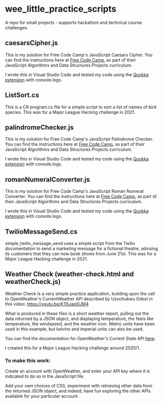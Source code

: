 # wee_little_practice_scripts
A repo for small projects - supports hackathon and technical course challenges. 

## caesarsCipher.js
This is my solution for Free Code Camp's JavaScript Caesars Cipher.
You can find the instructions here at [Free Code Camp](https://www.freecodecamp.org/learn/javascript-algorithms-and-data-structures/javascript-algorithms-and-data-structures-projects/caesars-cipher), as part of their JavaScript Algorithms and Data Structures Projects curriculum.

I wrote this in Visual Studio Code and tested my code using the [Quokka extension](https://quokkajs.com/) with console.logs.

## ListSort.cs
This is a C# program.cs file for a simple script to sort a list of names of bird species. This was for a Major League Hacking challenge in 2021.

## palindromeChecker.js
This is my solution for Free Code Camp's JavaScript Palindrome Checker.
You can find the instructions here at [Free Code Camp](https://www.freecodecamp.org/learn/javascript-algorithms-and-data-structures/javascript-algorithms-and-data-structures-projects/palindrome-checker), as part of their JavaScript Algorithms and Data Structures Projects curriculum.

I wrote this in Visual Studio Code and tested my code using the [Quokka extension](https://quokkajs.com/) with console.logs. 

## romanNumeralConverter.js
This is my solution for Free Code Camp's JavaScript Roman Numeral Converter.
You can find the instructions here at [Free Code Camp](https://www.freecodecamp.org/learn/javascript-algorithms-and-data-structures/javascript-algorithms-and-data-structures-projects/roman-numeral-converter), as part of their JavaScript Algorithms and Data Structures Projects curriculum.

I wrote this in Visual Studio Code and tested my code using the [Quokka extension](https://quokkajs.com/) with console.logs.

## TwilioMessageSend.cs
simple_twilio_message_send uses a simple script from the Twilio documentation to send a marketing message for a fictional theatre, advising its customers that they can now book shows from June 21st. This was for a Major League Hacking challenge in 2021.

## Weather Check (weather-check.html and weatherCheck.js)
Weather Check is a very simple practice application, building upon the call to OpenWeather's CurrentWeather API described by Uzochukwu Odozi in this video:
https://youtu.be/KT6Jaxl0JM4

What is produced in these files is a short weather report, pulling out the data returned by a JSON object, and displaying temperature, the feels like temperature, the windspeed, and the weather icon. Metric units have been used in this example, but kelvins and imperial units can also be used.

You can find the documentation for OpenWeather's Current State API [here](https://openweathermap.org/current).

I created this for a Major League Hacking challenge around 2020/1.

### To make this work:
Create an account with OpenWeather, and enter your API key where it is indicated to do so in the JavaScript file.

Add your own choices of CSS, experiment with retrieving other data from the returned JSON object, 
and indeed, have fun exploring the other APIs available for your particular account.
